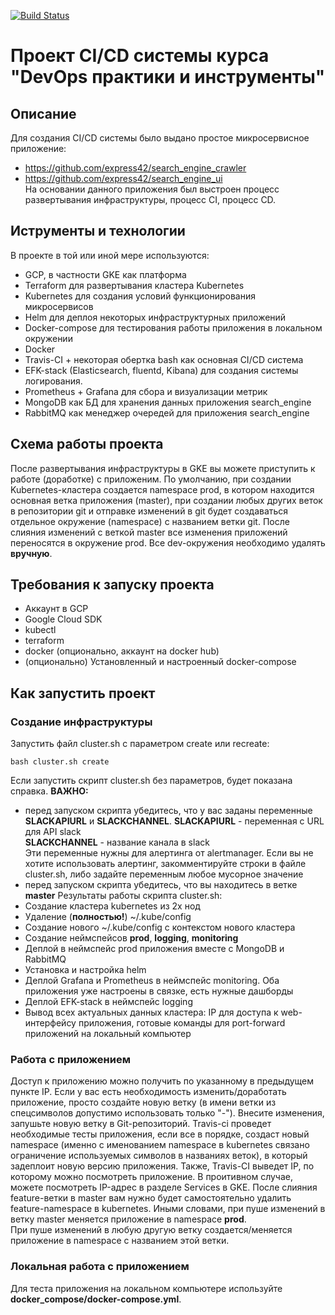 [![Build Status](https://travis-ci.com/v1k3ng/otus_project.svg?branch=master)](https://travis-ci.com/v1k3ng/otus_project)

# Проект CI/CD системы курса "DevOps практики и инструменты"
## Описание
Для создания CI/CD системы было выдано простое микросервисное приложение:  
 - https://github.com/express42/search_engine_crawler
 - https://github.com/express42/search_engine_ui  
На основании данного приложения был выстроен процесс развертывания инфраструктуры, процесс CI, процесс CD.
## Иструменты и технологии
В проекте в той или иной мере используются:
- GCP, в частности GKE как платформа
- Terraform для развертывания кластера Kubernetes
- Kubernetes для создания условий функционирования микросервисов
- Helm для деплоя некоторых инфраструктурных приложений
- Docker-compose для тестирования работы приложения в локальном окружении
- Docker
- Travis-CI + некоторая обертка bash как основная CI/CD система
- EFK-stack (Elasticsearch, fluentd, Kibana) для создания системы логирования.
- Prometheus + Grafana для сбора и визуализации метрик
- MongoDB как БД для хранения данных приложения search_engine
- RabbitMQ как менеджер очередей для приложения search_engine
## Схема работы проекта
После развертывания инфраструктуры в GKE вы можете приступить к работе (доработке) с приложеним. По умолчанию, при создании Kubernetes-кластера создается namespace prod, в котором находится основная ветка приложения (master), при создании любых других веток в репозитории git и отправке изменений в git будет создаваться отдельное окружение (namespace) с названием ветки git. После слияния изменений с веткой master все изменения приложений переносятся в окружение prod. Все dev-окружения необходимо удалять **вручную**.
## Требования к запуску проекта
- Аккаунт в GCP
- Google Cloud SDK
- kubectl
- terraform
- docker (опционально, аккаунт на docker hub)
- (опционально) Установленный и настроенный docker-compose
## Как запустить проект
### Создание инфраструктуры
Запустить файл cluster.sh с параметром create или recreate:
```
bash cluster.sh create
```
Если запустить скрипт cluster.sh без параметров, будет показана справка.
**ВАЖНО:** 
 - перед запуском скрипта убедитесь, что у вас заданы переменные **SLACKAPIURL** и **SLACKCHANNEL**.
**SLACKAPIURL** - переменная с URL для API slack  
**SLACKCHANNEL** - название канала в slack  
Эти переменные нужны для алертинга от alertmanager. Если вы не хотите использовать алертинг, закомментируйте строки в файле cluster.sh, либо задайте переменным любое мусорное значение
 - перед запуском скрипта убедитесь, что вы находитесь в ветке **master**
Результаты работы скрипта cluster.sh:  
- Создание кластера kubernetes из 2х нод
- Удаление (**полностью!**) ~/.kube/config
- Создание нового ~/.kube/config с контекстом нового кластера
- Создание неймспейсов **prod**, **logging**, **monitoring**
- Деплой в неймспейс prod приложения вместе с MongoDB и RabbitMQ
- Установка и настройка helm
- Деплой Grafana и Prometheus в неймспейс monitoring. Оба приложения уже настроены в связке, есть нужные дашборды
- Деплой EFK-stack в неймспейс logging
- Вывод всех актуальных данных кластера: IP для доступа к web-интерфейсу приложения, готовые команды для port-forward приложений на локальный компьютер
### Работа с приложением
Доступ к приложению можно получить по указанному в предыдущем пункте IP.
Если у вас есть необходимость изменить/доработать приложение, просто создайте новую ветку (в имени ветки из спецсимволов допустимо использовать только "-"). Внесите изменения, запушьте новую ветку в Git-репозиторий.
Travis-ci проведет необходимые тесты приложения, если все в порядке, создаст новый namespace (именно с именованием namespace в kubernetes связано ограничение используемых символов в названиях веток), в который задеплоит новую версию приложения. Также, Travis-CI выведет IP, по которому можно посмотреть приложение. В проитивном случае, можете посмотреть IP-адрес в разделе Services в GKE.
После слияния feature-ветки в master вам нужно будет самостоятельно удалить feature-namespace в kubernetes.
Иными словами, при пуше изменений в ветку master меняется приложение в namespace **prod**.  
При пуше изменений в любую другую ветку создается/меняется приложение в namespace с названием этой ветки.
### Локальная работа с приложением
Для теста приложения на локальном компьютере используйте **docker_compose/docker-compose.yml**.
